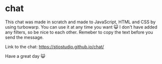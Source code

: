 # chat
This chat was made in scratch and made to JavaScript, HTML and CSS by using turbowarp.
You can use it at any time you want 😺
I don't have added any filters, so be nice to each other.
Remeber to copy the text before you send the message.

Link to the chat: https://stiostudio.github.io/chat/

Have a great day 😺

